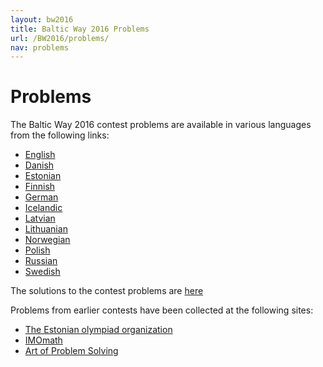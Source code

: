 ```yaml
---
layout: bw2016
title: Baltic Way 2016 Problems
url: /BW2016/problems/
nav: problems
---
```


# Problems

The Baltic Way 2016 contest problems are available in various languages from the following links:

* [English](bw2016_en.pdf)
* [Danish](bw2016_dk.pdf)
* [Estonian](bw2016_ee.pdf)
* [Finnish](bw2016_fi.pdf)
* [German](bw2016_de.pdf)
* [Icelandic](bw2016_is.pdf)
* [Latvian](bw2016_lv.pdf)
* [Lithuanian](bw2016_lt.pdf)
* [Norwegian](bw2016_no.pdf)
* [Polish](bw2016_pl.pdf)
* [Russian](bw2016_ru.pdf)
* [Swedish](bw2016_sv.pdf)

The solutions to the contest problems are [here](BW2016sol.pdf)

Problems from earlier contests have been collected at
the following sites:

* [The Estonian olympiad organization][est]
* [IMOmath][imomath]
* [Art of Problem Solving](http://artofproblemsolving.com/community/c3231_baltic_way)

[est]: http://www.math.olympiaadid.ut.ee/eng/html/?id=bw
[imomath]: http://www.imomath.com/index.php?options=oth|Bw|Ne|Ne

